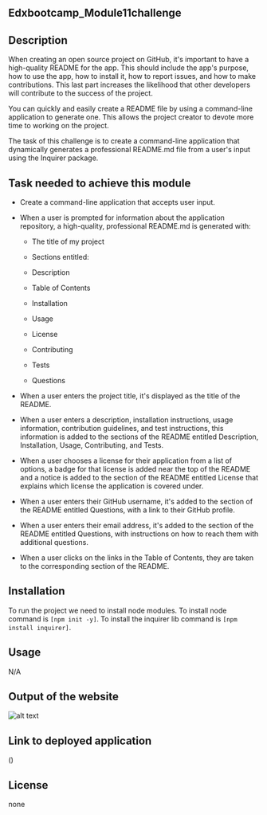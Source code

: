 ## Edxbootcamp_Module11challenge 

## Description
When creating an open source project on GitHub, it's important to have a high-quality README for the app. This should include the app's purpose, how to use the app, how to install it, how to report issues, and how to make contributions. This last part increases the likelihood that other developers will contribute to the success of the project.

You can quickly and easily create a README file by using a command-line application to generate one. This allows the project creator to devote more time to working on the project.

The task of this challenge is to create a command-line application that dynamically generates a professional README.md file from a user's input using the Inquirer package.


## Task needed to achieve this module

* Create a command-line application that accepts user input.

* When a user is prompted for information about the application repository, a high-quality, professional README.md is generated with:

    * The title of my project

    * Sections entitled:

    * Description

    * Table of Contents

    * Installation

    * Usage

    * License

    * Contributing

    * Tests

    * Questions

* When a user enters the project title, it's displayed as the title of the README.

* When a user enters a description, installation instructions, usage information, contribution guidelines, and test instructions, this information is added to the sections of the README entitled Description, Installation, Usage, Contributing, and Tests.

* When a user chooses a license for their application from a list of options, a badge for that license is added near the top of the README and a notice is added to the section of the README entitled License that explains which license the application is covered under.

* When a user enters their GitHub username, it's added to the section of the README entitled Questions, with a link to their GitHub profile.

* When a user enters their email address, it's added to the section of the README entitled Questions, with instructions on how to reach them with additional questions.

* When a user clicks on the links in the Table of Contents, they are taken to the corresponding section of the README.


## Installation

To run the project we need to install node modules. To install node command is ```[npm init -y]```. To install the inquirer lib command is ```[npm install inquirer]```.

## Usage 

N/A

## Output of the website

![alt text](output.png)

## Link to deployed application

()

## License

none